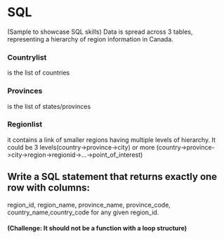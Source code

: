 # SQL
(Sample to showcase SQL skills)
Data is spread across 3 tables, representing a hierarchy of region information in Canada.
### Countrylist
is the list of countries
### Provinces
is the list of states/provinces
### Regionlist
it contains a link of smaller regions having multiple levels of hierarchy.
It could be 3 levels(country->province->city) or more (country->province->city->region->regionid->...->point_of_interest)

## Write a SQL statement that returns exactly one row with columns:
region_id, region_name, province_name, province_code, country_name,country_code for any given region_id.
#### (Challenge: It should not be a function with a loop structure)
